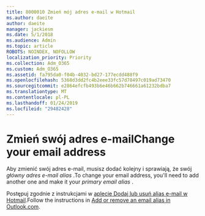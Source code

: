 ```yaml
---
title: 8000010 Zmień mój adres e-mail w Hotmail
ms.author: daeite
author: daeite
manager: jackiesm
ms.date: 5/1/2018
ms.audience: Admin
ms.topic: article
ROBOTS: NOINDEX, NOFOLLOW
localization_priority: Priority
ms.collection: Adm_O365
ms.custom: Adm_O365
ms.assetid: fa795da0-f04b-4032-bd27-177ecdd488f9
ms.openlocfilehash: 5368d3dd2fc4b2eee33fc57d78497c019ad73470
ms.sourcegitcommit: e2864efcfb493b6e46b662b746661a61232bdba7
ms.translationtype: MT
ms.contentlocale: pl-PL
ms.lasthandoff: 01/24/2019
ms.locfileid: "29482428"
---
```

# <a name="change-your-email-address"></a><span data-ttu-id="9a891-102">Zmień swój adres e-mail</span><span class="sxs-lookup"><span data-stu-id="9a891-102">Change your email address</span></span>

<span data-ttu-id="9a891-103">Aby zmienić swój adres e-mail, musisz dodać kolejny i sprawiają, że swój *główny adres e-mail alias* .</span><span class="sxs-lookup"><span data-stu-id="9a891-103">To change your email address, you'll need to add another one and make it your  *primary email alias*  .</span></span> 
  
<span data-ttu-id="9a891-104">Postępuj zgodnie z instrukcjami w [aplecie Dodaj lub usuń alias e-mail w Hotmail](https://go.microsoft.com/fwlink/p/?linkid=873115).</span><span class="sxs-lookup"><span data-stu-id="9a891-104">Follow the instructions in [Add or remove an email alias in Outlook.com](https://go.microsoft.com/fwlink/p/?linkid=873115).</span></span>
  


